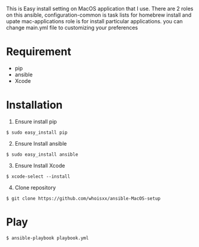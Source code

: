 This is Easy install setting on MacOS application that I use.
There are 2 roles on this ansible, configuration-common is task lists for homebrew install and upate
mac-applications role is for install particular applications. you can change main.yml file to customizing your preferences 

# Requirement
- pip
- ansible
- Xcode

# Installation
1. Ensure install pip
```
$ sudo easy_install pip
```
2. Ensure Install ansible
```
$ sudo easy_install ansible
```
3. Ensure Install Xcode
```
$ xcode-select --install
```
4. Clone repository
```
$ git clone https://github.com/whoisxx/ansible-MacOS-setup
```

# Play
```
$ ansible-playbook playbook.yml
```

